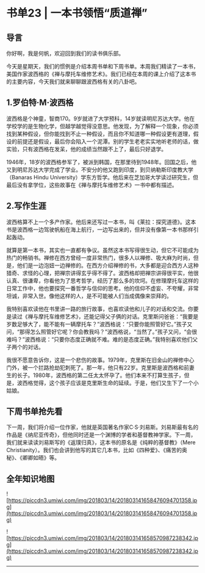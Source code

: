 # 书单23 | 一本书领悟“质道禅”

## 导言

你好啊，我是何帆，欢迎回到我们的读书俱乐部。

今天是星期天，我们的惯例是介绍本周书单和下周书单。本周我们精读了一本书，美国作家波西格的《禅与摩托车维修艺术》。我们已经在本周的课上介绍了这本书的主要内容，今天我们就来聊聊跟波西格有关的八卦吧。

## 1.罗伯特·M·波西格

波西格是个神童，智商170。9岁就进了大学预科，14岁就读明尼苏达大学。他在学校学的是生物化学，但越学越觉得没意思。他发现，为了解释一个现象，你必须找到某种假设，但你能找到不止一种假设，而且你不知道哪一种假设更有道理，假设的前提还是假设，最后你会陷入一个泥潭。别的学生老老实实地听老师的话，做实验，只有波西格在发呆，他的成绩当然跟不上了，最后只好退学。

1946年，18岁的波西格参军了，被派到韩国，在那里待到1948年。回国之后，他又到明尼苏达大学完成了学业。不安分的他又跑到印度，到贝纳勒斯印度教大学（Banaras Hindu University）学东方哲学。他后来在芝加哥大学读过研究生，但最后没有拿学位，这些故事在《禅与摩托车维修艺术》一书中都有描述。

## 2.写作生涯

波西格算不上一个多产作家。他后来还写过一本书，叫《莱拉：探究道德》。这本书是波西格一边驾驶帆船在海上航行，一边写出来的，但并没有像第一本书那样引起轰动。

就算是第一本书，其实也一直都有争议。虽然这本书写得很生动，但它不可能成为热门的畅销书。禅修在西方曾经一度非常热门，很多人以禅修、吸大麻为时尚，但是，他们是一边泡妞一边禅修的。在西方介绍禅修的书，大多都是迎合西方人这种猎奇、求怪的心理，把禅宗讲得玄乎得不得了。波西格却把禅宗讲得很平实，他很认真、很谦卑，你看他为了思考哲学，经历了那么多的坎坷。在修理摩托车这样的日常工作中，他也要探究一番哲学与信仰的思考。他的信仰不虚妄、不夸耀，非常坦诚，非常入世。像他这样的人，是不可能被人们当成偶像来崇拜的。

我特别喜欢读他在书里讲一路的旅行故事，也喜欢读他和儿子的对话和交流。你要是读过《禅与摩托车维修艺术》，还能记得父子俩的对话。克里斯问爸爸：“我要是岁数足够大了，能不能有一辆摩托车？”波西格说：“只要你能照管好它。”孩子又问，“那得怎么照管好它呢？你会教我吗？”波西格说，“当然了。”孩子又问，“会很难吗？”波西格说：“只要你态度正确就不难。难的是态度正确。”我特别喜欢他们父子两个的对话。

我很不愿意告诉你，这是一个悲伤的故事。1979年，克里斯在旧金山的禅修中心门外，被一个拦路抢劫犯刺死了。那一年，他只有22岁。克里斯是波西格和前妻生的长子。1980年，波西格的第二任太太怀孕了。他们本来不打算生孩子，但是，波西格觉得，这个孩子应该是克里斯生命的延续。于是，他们又生下了一个小姑娘。

## 下周书单抢先看

下一周，我们将介绍一位作家，他就是英国著名作家C·S·刘易斯。刘易斯最有名的作品是《纳尼亚传奇》，但他同时还是一个渊博的学者和基督教神学家。下一周，我们就来读读刘易斯写的《返璞归真》，这本书的原名是《纯粹的基督教》（Mere Christianity）。我们也会讲到他写的其它几本书，比如《四种爱》、《痛苦的奥秘》、《卿卿如晤》等。

## 全年知识地图

![https://piccdn3.umiwi.com/img/201803/14/201803141658476094701358.jpg](https://piccdn3.umiwi.com/img/201803/14/201803141658476094701358.jpg)

![https://piccdn3.umiwi.com/img/201803/14/201803141658570987238342.jpg](https://piccdn3.umiwi.com/img/201803/14/201803141658570987238342.jpg)

---
